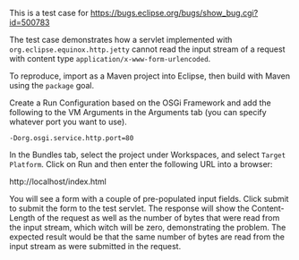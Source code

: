 This is a test case for https://bugs.eclipse.org/bugs/show_bug.cgi?id=500783

The test case demonstrates how a servlet implemented with `org.eclipse.equinox.http.jetty` cannot read the input stream of a request with content type `application/x-www-form-urlencoded`.

To reproduce, import as a Maven project into Eclipse, then build with Maven using the `package` goal.

Create a Run Configuration based on the OSGi Framework and add the following to the VM Arguments in the Arguments tab (you can specify whatever port you want to use).

```
-Dorg.osgi.service.http.port=80
```

In the Bundles tab, select the project under Workspaces, and select `Target Platform`.
Click on Run and then enter the following URL into a browser:

http://localhost/index.html

You will see a form with a couple of pre-populated input fields.  Click submit to submit the form to the test servlet.  The response will show the Content-Length of the request as well as the number of bytes that were read from the input stream, which witch will be zero, demonstrating the problem.  The expected result would be that the same number of bytes are read from the input stream as were submitted in the request. 

